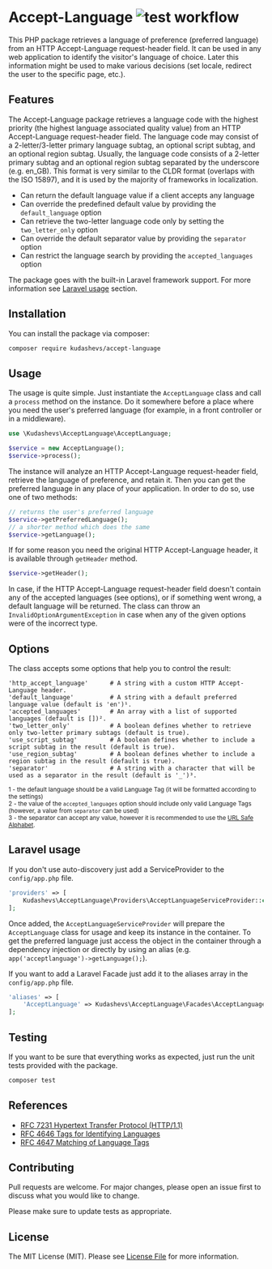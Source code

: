 # Accept-Language ![test workflow](https://github.com/kudashevs/accept-language/actions/workflows/run-tests.yml/badge.svg)

This PHP package retrieves a language of preference (preferred language) from an HTTP Accept-Language request-header field.
It can be used in any web application to identify the visitor's language of choice. Later this information might be used
to make various decisions (set locale, redirect the user to the specific page, etc.).

## Features

The Accept-Language package retrieves a language code with the highest priority (the highest language associated
quality value) from an HTTP Accept-Language request-header field. The language code may consist of a 2-letter/3-letter
primary language subtag, an optional script subtag, and an optional region subtag. Usually, the language code consists
of a 2-letter primary subtag and an optional region subtag separated by the underscore (e.g. en_GB). This format is very 
similar to the CLDR format (overlaps with the ISO 15897), and it is used by the majority of frameworks in localization.  

- Can return the default language value if a client accepts any language
- Can override the predefined default value by providing the `default_language` option
- Can retrieve the two-letter language code only by setting the `two_letter_only` option
- Can override the default separator value by providing the `separator` option
- Can restrict the language search by providing the `accepted_languages` option

The package goes with the built-in Laravel framework support. For more information see [Laravel usage](#laravel-usage) section.

## Installation

You can install the package via composer:

```bash
composer require kudashevs/accept-language
```

## Usage

The usage is quite simple. Just instantiate the `AcceptLanguage` class and call a `process` method on the instance.
Do it somewhere before a place where you need the user's preferred language (for example, in a front controller or
in a middleware).
```php
use \Kudashevs\AcceptLanguage\AcceptLanguage;

$service = new AcceptLanguage();
$service->process();
```

The instance will analyze an HTTP Accept-Language request-header field, retrieve the language of preference, and retain it.
Then you can get the preferred language in any place of your application. In order to do so, use one of two methods:
```php
// returns the user's preferred language
$service->getPreferredLanguage();
// a shorter method which does the same
$service->getLanguage();
```

If for some reason you need the original HTTP Accept-Language header, it is available through `getHeader` method.
```php
$service->getHeader();
```

In case, if the HTTP Accept-Language request-header field doesn't contain any of the accepted languages (see options),
or if something went wrong, a default language will be returned. The class can throw an `InvalidOptionArgumentException`
in case when any of the given options were of the incorrect type.

## Options

The class accepts some options that help you to control the result:
```
'http_accept_language'      # A string with a custom HTTP Accept-Language header.
'default_language'          # A string with a default preferred language value (default is 'en')¹.
'accepted_languages'        # An array with a list of supported languages (default is [])².
'two_letter_only'           # A boolean defines whether to retrieve only two-letter primary subtags (default is true).
'use_script_subtag'         # A boolean defines whether to include a script subtag in the result (default is true).
'use_region_subtag'         # A boolean defines whether to include a region subtag in the result (default is true).
'separator'                 # A string with a character that will be used as a separator in the result (default is '_')³.
```
<small>1 - the default language should be a valid Language Tag (it will be formatted according to the settings)</small>  
<small>2 - the value of the `accepted_languages` option should include only valid Language Tags (however, a value from `separator` can be used)</small>  
<small>3 - the separator can accept any value, however it is recommended to use the [URL Safe Alphabet](https://datatracker.ietf.org/doc/html/rfc4648#section-5).</small>

## Laravel usage

If you don't use auto-discovery just add a ServiceProvider to the `config/app.php` file.
```php
'providers' => [
    Kudashevs\AcceptLanguage\Providers\AcceptLanguageServiceProvider::class,
];
```

Once added, the `AcceptLanguageServiceProvider` will prepare the `AcceptLanguage` class for usage and keep its instance
in the container. To get the preferred language just access the object in the container through a dependency injection
or directly by using an alias (e.g. `app('acceptlanguage')->getLanguage();`).

If you want to add a Laravel Facade just add it to the aliases array in the `config/app.php` file.
```php
'aliases' => [
    'AcceptLanguage' => Kudashevs\AcceptLanguage\Facades\AcceptLanguage::class,
];
```

## Testing
If you want to be sure that everything works as expected, just run the unit tests provided with the package.
```bash
composer test
```

## References

- [RFC 7231 Hypertext Transfer Protocol (HTTP/1.1)](https://tools.ietf.org/html/rfc7231#section-5.3.5)
- [RFC 4646 Tags for Identifying Languages](https://tools.ietf.org/html/rfc4646#section-2)  
- [RFC 4647 Matching of Language Tags](https://tools.ietf.org/html/rfc4647#section-2)

## Contributing

Pull requests are welcome. For major changes, please open an issue first to discuss what you would like to change.

Please make sure to update tests as appropriate.

## License

The MIT License (MIT). Please see [License File](LICENSE.md) for more information.

